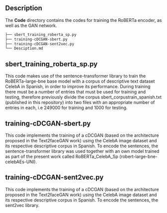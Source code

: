 ## Description
The **Code** directory contains the codes for training the RoBERTa encoder, as well as the GAN network.
```bash
├── sbert_training_roberta_sp.py
├── training-cDCGAN-sbert.py
├── training-cDCGAN-sent2vec.py
└── Desciption.md
```
## sbert_training_roberta_sp.py
This code makes use of the sentence-transformer library to train the RoBERTa-large-bne base model with a corpus of
descriptive text dataset CelebA in Spanish, in order to improve its performance. During training there must be a number
of entries that must be used for training and testing, therefore previously divide the corpus 
sbert_corpustrain_spanish.txt (published in this repository) into two files with an appropriate number of entries in 
each, i.e 249000 for training and 1000 for testing.

## training-cDCGAN-sbert.py
This code implements the training of a cDCGAN (based on the architecture proposed in the Text2faceGAN work) using the 
CelebA image dataset and its respective descriptive corpus in Spanish. To encode the sentences, the sentence-transformer 
library was used together with an own model trained as part of the present work called
RoBERTa_CelebA_Sp (robert-large-bne-celebAEs-UNI).

## training-cDCGAN-sent2vec.py
This code implements the training of a cDCGAN (based on the architecture proposed in the Text2faceGAN work) using the 
CelebA image dataset and its respective descriptive corpus in Spanish. To encode the sentences, the sent2vec 
library.

